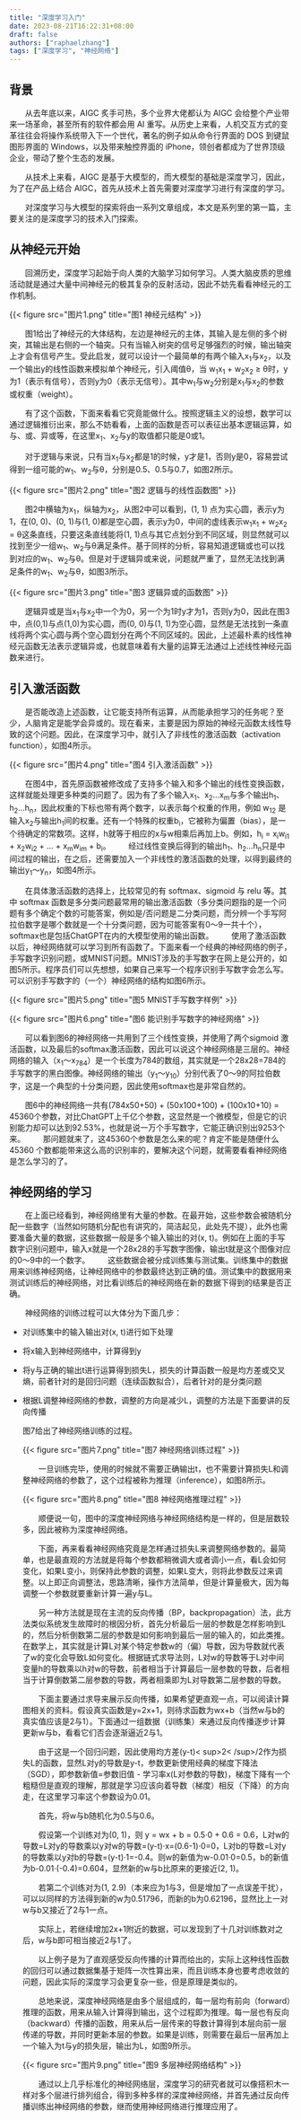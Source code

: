 ```yaml
---
title: "深度学习入门"
date: 2023-08-21T16:22:31+08:00
draft: false
authors: ["raphaelzhang"]
tags: ["深度学习", "神经网络"]
---
```


## 背景

&emsp;&emsp;从去年底以来，AIGC 炙手可热，多个业界大佬都认为 AIGC 会给整个产业带来一场革命，甚至所有的软件都会用 AI 重写。从历史上来看，人机交互方式的变革往往会将操作系统带入下一个世代，著名的例子如从命令行界面的 DOS 到键鼠图形界面的 Windows，以及带来触控界面的 iPhone，领创者都成为了世界顶级企业，带动了整个生态的发展。

&emsp;&emsp;从技术上来看，AIGC 是基于大模型的，而大模型的基础是深度学习，因此，为了在产品上结合 AIGC，首先从技术上首先需要对深度学习进行有深度的学习。

&emsp;&emsp;对深度学习与大模型的探索将由一系列文章组成，本文是系列里的第一篇，主要关注的是深度学习的技术入门探索。

<!--more-->

## 从神经元开始

&emsp;&emsp;回溯历史，深度学习起始于向人类的大脑学习如何学习。人类大脑皮质的思维活动就是通过大量中间神经元的极其复杂的反射活动，因此不妨先看看神经元的工作机制。

{{< figure src="图片1.png" title="图1 神经元结构" >}}

&emsp;&emsp;图1给出了神经元的大体结构，左边是神经元的主体，其输入是左侧的多个树突，其输出是右侧的一个轴突。只有当输入树突的信号足够强烈的时候，输出轴突上才会有信号产生。受此启发，就可以设计一个最简单的有两个输入x<sub>1</sub>与x<sub>2</sub>，以及一个输出y的线性函数来模拟单个神经元，引入阈值θ，当 w<sub>1</sub>x<sub>1</sub> + w<sub>2</sub>x<sub>2</sub> ≥ θ时，y为1（表示有信号），否则y为0（表示无信号）。其中w<sub>1</sub>与w<sub>2</sub>分别是x<sub>1</sub>与x<sub>2</sub>的参数或权重（weight）。

&emsp;&emsp;有了这个函数，下面来看看它究竟能做什么。按照逻辑主义的设想，数学可以通过逻辑推衍出来，那么不妨看看，上面的函数是否可以表征出基本逻辑运算，如与、或、异或等，在这里x<sub>1</sub>、x<sub>2</sub>与y的取值都只能是0或1。

&emsp;&emsp;对于逻辑与来说，只有当x<sub>1</sub>与x<sub>2</sub>都是1的时候，y才是1，否则y是0，容易尝试得到一组可能的w<sub>1</sub>、w<sub>2</sub>与θ，分别是0.5、0.5与0.7，如图2所示。

{{< figure src="图片2.png" title="图2 逻辑与的线性函数图" >}}

&emsp;&emsp;图2中横轴为x<sub>1</sub>，纵轴为x<sub>2</sub>，从图2中可以看到，(1, 1) 点为实心圆，表示y为1，在(0, 0)、(0, 1)与(1, 0)都是空心圆，表示y为0，中间的虚线表示w<sub>1</sub>x<sub>1</sub> + w<sub>2</sub>x<sub>2</sub> = θ这条直线，只要这条直线能将(1, 1)点与其它点划分到不同区域，则显然就可以找到至少一组w<sub>1</sub>、w<sub>2</sub>与θ满足条件。基于同样的分析，容易知道逻辑或也可以找到对应的w<sub>1</sub>、w<sub>2</sub>与θ。但是对于逻辑异或来说，问题就严重了，显然无法找到满足条件的w<sub>1</sub>、w<sub>2</sub>与θ，如图3所示。

{{< figure src="图片3.png" title="图3 逻辑异或的函数图" >}}


&emsp;&emsp;逻辑异或是当x<sub>1</sub>与x<sub>2</sub>中一个为0，另一个为1时y才为1，否则y为0，因此在图3中，点(0,1)与点(1,0)为实心圆，而(0, 0)与(1, 1)为空心圆，显然是无法找到一条直线将两个实心圆与两个空心圆划分在两个不同区域的。因此，上述最朴素的线性神经元函数无法表示逻辑异或，也就意味着有大量的运算无法通过上述线性神经元函数来进行。

## 引入激活函数

&emsp;&emsp;是否能改造上述函数，让它能支持所有运算，从而能承担学习的任务呢？至少，人脑肯定是能学会异或的。现在看来，主要是因为原始的神经元函数太线性导致的这个问题。因此，在深度学习中，就引入了非线性的激活函数（activation function），如图4所示。

{{< figure src="图片4.png" title="图4 引入激活函数" >}}

&emsp;&emsp;在图4中，首先原函数被修改成了支持多个输入和多个输出的线性变换函数，这样就能处理更多种类的问题了。因为有了多个输入x<sub>1</sub>、x<sub>2</sub>...x<sub>m</sub>与多个输出h<sub>1</sub>、h<sub>2</sub>...h<sub>n</sub>，因此权重的下标也带有两个数字，以表示每个权重的作用，例如 w<sub>12</sub> 是输入x<sub>2</sub>与输出h<sub>1</sub>间的权重。还有一个特殊的权重b<sub>i</sub>，它被称为偏置（bias），是一个待确定的常数项。这样，h就等于相应的x与w相乘后再加上b。例如，h<sub>i</sub> = x<sub>i</sub>w<sub>i1</sub> + x<sub>2</sub>w<sub>i2</sub> + ... + x<sub>m</sub>w<sub>im</sub> + b<sub>i</sub>。
&emsp;&emsp;经过线性变换后得到的输出h<sub>1</sub>、h<sub>2</sub>...h<sub>n</sub>只是中间过程的输出，在之后，还需要加入一个非线性的激活函数的处理，以得到最终的输出y<sub>1</sub>～y<sub>n</sub>，如图4所示。

&emsp;&emsp;在具体激活函数的选择上，比较常见的有 softmax、sigmoid 与 relu 等。其中 softmax 函数是多分类问题最常用的输出激活函数（多分类问题指的是一个问题有多个确定个数的可能答案，例如是/否问题是二分类问题，而分辨一个手写阿拉伯数字是哪个数就是一个十分类问题，因为可能答案有0～9一共十个），softmax也是包括ChatGPT在内的大模型使用的输出函数。
&emsp;&emsp;使用了激活函数以后，神经网络就可以学习到所有函数了。下面来看一个经典的神经网络的例子，手写数字识别问题，或MNIST问题。MNIST涉及的手写数字在网上是公开的，如图5所示。程序员们可以先想想，如果自己来写一个程序识别手写数字会怎么写。可以识别手写数字的（一个）神经网络的结构如图6所示。

{{< figure src="图片5.png" title="图5 MNIST手写数字样例" >}}

{{< figure src="图片6.png" title="图6 能识别手写数字的神经网络" >}}

&emsp;&emsp;可以看到图6的神经网络一共用到了三个线性变换，并使用了两个sigmoid 激活函数，以及最后的softmax激活函数，因此可以说这个神经网络是三层的。神经网络的输入（x<sub>1</sub>～x<sub>784</sub>）是一个长度为784的数组，其实就是一个28x28=784的手写数字的黑白图像。神经网络的输出（y<sub>1</sub>～y<sub>10</sub>）分别代表了0～9的阿拉伯数字，这是一个典型的十分类问题，因此使用softmax也是非常自然的。

&emsp;&emsp;图6中的神经网络一共有(784x50+50) + (50x100+100) + (100x10+10) = 45360个参数，对比ChatGPT上千亿个参数，这显然是一个微模型，但是它的识别能力却可以达到92.53%，也就是说一万个手写数字，它能正确识别出9253个来。
&emsp;&emsp;那问题就来了，这45360个参数是怎么来的呢？肯定不能是随便什么 45360 个数都能带来这么高的识别率的，要解决这个问题，就需要看看神经网络是怎么学习的了。

## 神经网络的学习

&emsp;&emsp;在上面已经看到，神经网络里有大量的参数。在最开始，这些参数会被随机分配一些数字（当然如何随机分配也有讲究的，简洁起见，此处先不提），此外也需要准备大量的数据，这些数据一般是多个输入输出的对(x, t)。例如在上面的手写数字识别问题中，输入x就是一个28x28的手写数字图像，输出t就是这个图像对应的0～9中的一个数字。
&emsp;&emsp;这些数据会被分成训练集与测试集。训练集中的数据用来训练神经网络，让神经网络中的参数最终达到正确的值。测试集中的数据用来测试训练后的神经网络，对比看训练后的神经网络在新的数据下得到的结果是否正确。

&emsp;&emsp;神经网络的训练过程可以大体分为下面几步：

- 对训练集中的输入输出对(x, t)进行如下处理

- 将x输入到神经网络中，计算得到y

- 将y与正确的输出t进行运算得到损失L，损失的计算函数一般是均方差或交叉熵，前者针对的是回归问题（连续函数拟合），后者针对的是分类问题

- 根据L调整神经网络的参数，调整的方向是减少L，调整的方法是下面要讲的反向传播

  图7给出了神经网络训练的过程。

  {{< figure src="图片7.png" title="图7 神经网络训练过程" >}}

  &emsp;&emsp;一旦训练完毕，使用的时候就不需要正确输出t，也不需要计算损失L和调整神经网络的参数了，这个过程被称为推理（inference），如图8所示。

  {{< figure src="图片8.png" title="图8 神经网络推理过程" >}}

  &emsp;&emsp;顺便说一句，图中的深度神经网络与神经网络结构是一样的，但是层数较多，因此被称为深度神经网络。
  
  &emsp;&emsp;下面，再来看看神经网络究竟是怎样通过损失L来调整网络参数的。最简单，也是最直观的方法就是将每个参数都稍微调大或者调小一点，看L会如何变化，如果L变小，则保持此参数的调整，如果L变大，则将此参数反过来调整。以上即正向调整法，思路清晰，操作方法简单，但是计算量极大，因为每调整一个参数就要重新计算一遍y与L。
  
  &emsp;&emsp;另一种方法就是现在主流的反向传播（BP，backpropagation）法，此方法类似系统发生故障时的根因分析，首先分析最后一层的参数是怎样影响到L的，然后分析倒数第二层的参数是如何影响到最后一层的输入的，如此类推。在数学上，其实就是计算L对某个特定参数w的（偏）导数，因为导数就代表了w的变化会导致L如何变化。根据链式求导法则，L对w的导数等于L对中间变量h的导数乘以h对w的导数，前者相当于计算最后一层参数的导数，后者相当于计算倒数第二层参数的导数，两者相乘即为L对导数第二层参数的导数。
  
  &emsp;&emsp;下面主要通过求导来展示反向传播，如果希望更直观一点，可以阅读计算图相关的资料。假设真实函数是y=2x+1，则待求函数为wx+b（当然w与b的真实值应该是2与1）。下面通过一组数据（训练集）来通过反向传播逐步计算更新w与b，看看它们否会逐渐逼近2与1。
  
  &emsp;&emsp;由于这是一个回归问题，因此使用均方差(y-t)< sup>2< /sup>/2作为损失L的函数，显然L对y的导数是y-t，参数更新使用经典的梯度下降法（SGD），即参数新值=参数旧值 - 学习率x(L对参数的导数)，梯度下降有一个粗糙但是直观的理解，那就是学习应该向着导数（梯度）相反（下降）的方向走，在这里学习率这个参数设为0.01。
  
  &emsp;&emsp;首先，将w与b随机化为0.5与0.6。

  &emsp;&emsp;假设第一个训练对为(0, 1)，则 y = wx + b = 0.5·0 + 0.6 = 0.6，L对w的导数=L对y的导数乘以y对w的导数=(y-t)·x=(0.6-1)·0=0，L对b的导数=L对y的导数乘以y对b的导数=(y-t)·1=-0.4。则w的新值为w-0.01·0=0.5，b的新值为b-0.01·(-0.4)=0.604，显然新的w与b比原来的更接近(2, 1)。
  
  &emsp;&emsp;若第二个训练对为(1, 2.9)（本来应为1与3，但是增加了一点误差干扰），可以以同样的方法得到新的w为0.51796，而新的b为0.62196，显然比上一对w与b又接近了2与1一点。
  
  &emsp;&emsp;实际上，若继续增加2x+1附近的数据，可以发现到了十几对训练数对之后，w与b即可相当接近2与1了。
  
  &emsp;&emsp;以上例子是为了直观感受反向传播的计算而给出的，实际上这种线性函数的回归可以通过数据集基于矩阵一次性算出来，而且训练本身也要考虑收敛的问题，因此实际的深度学习会更复杂一些，但是原理是类似的。
  
  &emsp;&emsp;总地来说，深度神经网络是由多个层组成的，每一层均有前向（forward）推理的函数，用来从输入计算得到输出，这个过程即为推理。每一层也有反向（backward）传播的函数，用来从后一层传来的导数计算得到本层向前一层传递的导数，并同时更新本层的参数。如果是训练，则需要在最后一层再加上一个输入为t与y的损失层，输出为L，如图9所示。
  
  {{< figure src="图片9.png" title="图9 多层神经网络结构" >}}
  
  &emsp;&emsp;通过以上几乎标准化的神经网络层，深度学习的研究者就可以像搭积木一样对多个层进行排列组合，得到多种多样的深度神经网络，并首先通过反向传播训练出神经网络的参数，继而使用神经网络进行推理应用了。
